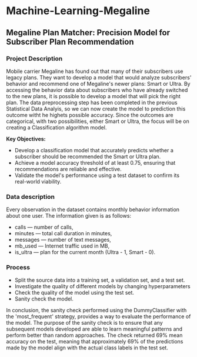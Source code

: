 # Machine-Learning-Megaline

## Megaline Plan Matcher: Precision Model for Subscriber Plan Recommendation

### Project Description

Mobile carrier Megaline has found out that many of their subscribers use legacy plans. They want to develop a model that would analyze subscribers' behavior and recommend one of Megaline's newer plans: Smart or Ultra. By accessing the behavior data about subscribers who have already switched to the new plans, it is possible to develop a model that will pick the right plan. The data preprocessing step has been completed in the previous Statistical Data Analyis, so we can now create the model to prediction this outcome witht he highets possible accuracy.  Since the outcomes are categorical, with two possibilities, either Smart or Ultra, the focus will be on creating a Classification algorithm model. 

**Key Objectives:**

- Develop a classification model that accurately predicts whether a subscriber should be recommended the Smart or Ultra plan.
- Achieve a model accuracy threshold of at least 0.75, ensuring that recommendations are reliable and effective.
- Validate the model's performance using a test dataset to confirm its real-world viability.

### Data description
Every observation in the dataset contains monthly behavior information about one user. 
The information given is as follows: 
- сalls — number of calls,
- minutes — total call duration in minutes,
- messages — number of text messages,
- mb_used — Internet traffic used in MB,
- is_ultra — plan for the current month (Ultra - 1, Smart - 0).

### Process
 - Split the source data into a training set, a validation set, and a test set.
- Investigate the quality of different models by changing hyperparameters
- Check the quality of the model using the test set.
- Sanity check the model.

In conclusion, the sanity check performed using the DummyClassifier with the 'most_frequent' strategy, provides a way to evaluate the performance of the model. The purpose of the sanity check is to ensure that any subsequent models developed are able to learn meaningful patterns and perform better than random approaches. The check returned 69% mean accuracy on the test, meaning that approximately 69% of the predictions made by the model align with the actual class labels in the test set.
